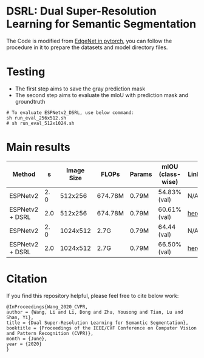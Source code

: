 # DSRL: Dual Super-Resolution Learning for Semantic Segmentation

The Code is modified from [EdgeNet in pytorch](https://github.com/sacmehta/EdgeNets), you can follow the procedure in it to prepare the datasets and model directory files.


# Testing

  * The first step aims to save the gray prediction mask
  * The second step aims to evaluate the mIoU with prediction mask and groundtruth

```
# To evaluate ESPNetv2_DSRL, use below command:
sh run_eval_256x512.sh   
# sh run_eval_512x1024.sh
```

# Main results

| Method | s | Image Size | FLOPs | Params | mIOU (class-wise) | Link |
|---|---|---|---|---|---|---|
| ESPNetv2 | 2. 0 | 512x256 | 674.78M | 0.79M | 54.83% (val) | N/A |
| ESPNetv2 + DSRL | 2.0 | 512x256 | 674.78M | 0.79M | 60.61% (val)  | [here](ckpt-segmentation/espnetv2_dsrl/256x512/espnetv2_2.0_1024_best.pth) |
| ESPNetv2 | 2. 0 | 1024x512 | 2.7G | 0.79M | 64.44 (val) | N/A |
| ESPNetv2 + DSRL | 2.0 | 1024x512 | 2.7G | 0.79M | 66.50% (val) | [here](ckpt-segmentation/espnetv2_dsrl/256x512/espnetv2_2.0_2048_best.pth) |


# Citation
If you find this repository helpful, please feel free to cite below work:
```
@InProceedings{Wang_2020_CVPR,
author = {Wang, Li and Li, Dong and Zhu, Yousong and Tian, Lu and Shan, Yi},
title = {Dual Super-Resolution Learning for Semantic Segmentation},
booktitle = {Proceedings of the IEEE/CVF Conference on Computer Vision and Pattern Recognition (CVPR)},
month = {June},
year = {2020}
}


```




